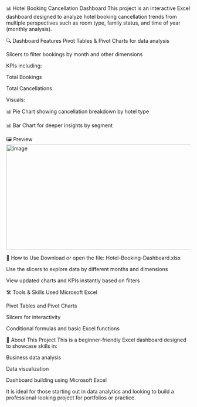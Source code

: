 📊 Hotel Booking Cancellation Dashboard
This project is an interactive Excel dashboard designed to analyze hotel booking cancellation trends from multiple perspectives such as room type, family status, and time of year (monthly analysis).

🔍 Dashboard Features
Pivot Tables & Pivot Charts for data analysis

Slicers to filter bookings by month and other dimensions

KPIs including:

Total Bookings

Total Cancellations

Visuals:

📊 Pie Chart showing cancellation breakdown by hotel type

📊 Bar Chart for deeper insights by segment

🖼️ Preview
<img width="589" height="287" alt="image" src="https://github.com/user-attachments/assets/2ffe8366-483b-49be-832f-387d793a40e0" />

🚀 How to Use
Download or open the file: Hotel-Booking-Dashboard.xlsx

Use the slicers to explore data by different months and dimensions

View updated charts and KPIs instantly based on filters

🛠 Tools & Skills Used
Microsoft Excel

Pivot Tables and Pivot Charts

Slicers for interactivity

Conditional formulas and basic Excel functions

📌 About This Project
This is a beginner-friendly Excel dashboard designed to showcase skills in:

Business data analysis

Data visualization

Dashboard building using Microsoft Excel

It is ideal for those starting out in data analytics and looking to build a professional-looking project for portfolios or practice.
